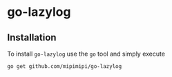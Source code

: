 # go-lazylog


## Installation

To install `go-lazylog` use the `go` tool and simply execute

    go get github.com/mipimipi/go-lazylog